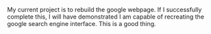 My current project is to rebuild the google webpage. 
If I successfully complete this, I will have demonstrated I am capable of recreating the google search engine interface. This is a good thing.